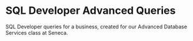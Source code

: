 # SQL Developer Advanced Queries #

SQL Developer queries for a business, created for our Advanced Database Services class at Seneca.
